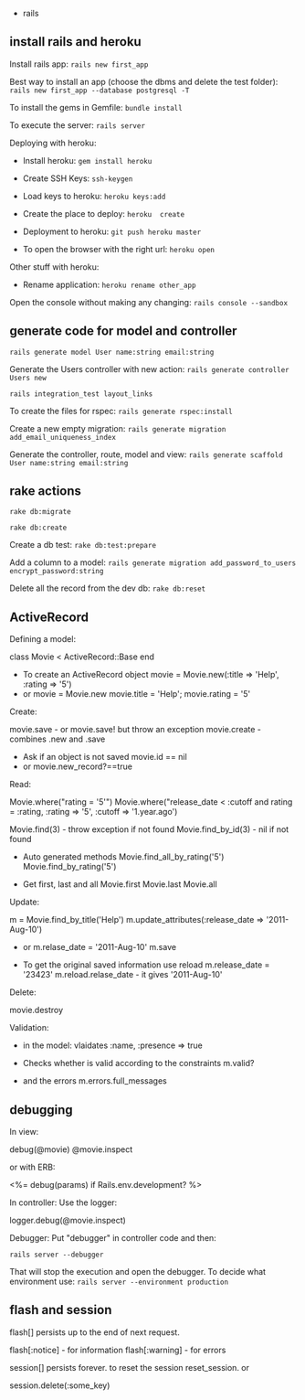 
-  rails


## install rails and heroku

Install rails app:
`rails new first_app`

Best way to install an app (choose the dbms and delete the test folder):
`rails new first_app --database postgresql -T`

To install the gems in Gemfile:
`bundle install`


To execute the server:
`rails server`


Deploying with heroku:
*  Install heroku:
`gem install heroku`

*  Create SSH Keys:
`ssh-keygen`

*  Load keys to heroku:
`heroku keys:add`

* Create the place to deploy:
`heroku  create`

* Deployment to heroku:
`git push heroku master`

* To open the browser with the right url:
`heroku open`


Other stuff with heroku:
*  Rename application:
`heroku rename other_app`


Open the console without making any changing:
`rails console --sandbox`



## generate code for model and controller


`rails generate model User name:string email:string`

Generate the Users controller with new action:
`rails generate controller Users new`


`rails integration_test layout_links`

To create the files for rspec:
`rails generate rspec:install`


Create a new empty migration:
`rails generate migration add_email_uniqueness_index`


Generate the controller, route, model and view:
`rails generate scaffold User name:string email:string`



## rake actions


`rake db:migrate`


`rake db:create`

Create a db test:
`rake db:test:prepare`

Add a column to a model:
`rails generate migration add_password_to_users encrypt_password:string`

Delete all the record from the dev db:
`rake db:reset`



## ActiveRecord

Defining a model:



class Movie < ActiveRecord::Base
end

-  To create an ActiveRecord object
movie = Movie.new(:title => 'Help', :rating => '5')
-  or
movie = Movie.new
movie.title = 'Help'; movie.rating = '5'




Create:



movie.save -  or movie.save! but throw an exception
movie.create -  combines .new and .save
-  Ask if an object is not saved
movie.id == nil
-  or
movie.new_record?==true




Read:



Movie.where("rating = '5'")
Movie.where("release_date < :cutoff and rating = :rating,
:rating => '5', :cutoff => '1.year.ago')

Movie.find(3) -  throw exception if not found
Movie.find_by_id(3) -  nil if not found

-  Auto generated methods
Movie.find_all_by_rating('5')
Movie.find_by_rating('5')

-  Get first, last and all
Movie.first
Movie.last
Movie.all




Update:



m = Movie.find_by_title('Help')
m.update_attributes(:release_date => '2011-Aug-10')
-  or
m.relase_date = '2011-Aug-10'
m.save

-  To get the original saved information use reload
m.release_date = '23423'
m.reload.relase_date  -  it gives '2011-Aug-10'





Delete:



movie.destroy




Validation:



-  in the model:
vlaidates :name, :presence => true

-  Checks whether is valid according to the constraints
m.valid?
-  and the errors
m.errors.full_messages







## debugging

In view:


debug(@movie)
@movie.inspect


or with ERB:



<%= debug(params) if Rails.env.development? %>



In controller:
Use the logger:

logger.debug(@movie.inspect)



Debugger:
Put "debugger" in controller code and then:

`rails server --debugger`

That will stop the execution and open the debugger.
To decide what environment use:
`rails server --environment production`




## flash and session

flash[] persists up to the end of next request.



flash[:notice]     -  for information
flash[:warning]    -  for errors




session[] persists forever. to reset the session reset_session.
or

session.delete(:some_key)







